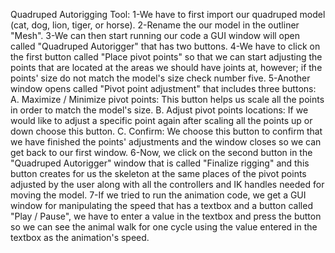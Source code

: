 Quadruped Autorigging Tool:
1-We have to first import our quadruped model (cat, dog, lion, tiger, or horse).
2-Rename the our model in the outliner "Mesh".
3-We can then start running our code a GUI window will open called "Quadruped Autorigger" that has two buttons.
4-We have to click on the first button called "Place pivot points" so that we can start adjusting the points that are located at the areas we should have joints at, however; if the points' size do not match the model's size check number five. 
5-Another window opens called "Pivot point adjustment" that includes three buttons:
  A. Maximize / Minimize pivot points: This button helps us scale all the points in order to match the model's size.
  B. Adjust pivot points locations: If we would like to adjust a specific point again after scaling all the points up or down choose this button.
  C. Confirm: We choose this button to confirm that we have finished the points' adjustments and the window closes so we can get back to our first window.
6-Now, we click on the second button in the "Quadruped Autorigger" window that is called "Finalize rigging" and this button creates for us the skeleton at the same places of the pivot points adjusted by the user along with all the controllers and IK handles needed for moving the model.
7-If we tried to run the animation code, we get a GUI window for manipulating the speed that has a textbox and a button called "Play / Pause", we have to enter a value in the textbox and press the button so we can see the animal walk for one cycle using the value entered in the textbox as the animation's speed. 
